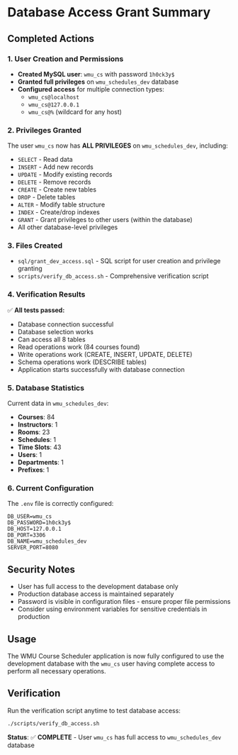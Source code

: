 # Database Access Grant Summary

## Completed Actions

### 1. User Creation and Permissions
- **Created MySQL user**: `wmu_cs` with password `1h0ck3y$`
- **Granted full privileges** on `wmu_schedules_dev` database
- **Configured access** for multiple connection types:
  - `wmu_cs@localhost`
  - `wmu_cs@127.0.0.1`
  - `wmu_cs@%` (wildcard for any host)

### 2. Privileges Granted
The user `wmu_cs` now has **ALL PRIVILEGES** on `wmu_schedules_dev`, including:
- `SELECT` - Read data
- `INSERT` - Add new records
- `UPDATE` - Modify existing records
- `DELETE` - Remove records
- `CREATE` - Create new tables
- `DROP` - Delete tables
- `ALTER` - Modify table structure
- `INDEX` - Create/drop indexes
- `GRANT` - Grant privileges to other users (within the database)
- All other database-level privileges

### 3. Files Created
- `sql/grant_dev_access.sql` - SQL script for user creation and privilege granting
- `scripts/verify_db_access.sh` - Comprehensive verification script

### 4. Verification Results
✅ **All tests passed:**
- Database connection successful
- Database selection works
- Can access all 8 tables
- Read operations work (84 courses found)
- Write operations work (CREATE, INSERT, UPDATE, DELETE)
- Schema operations work (DESCRIBE tables)
- Application starts successfully with database connection

### 5. Database Statistics
Current data in `wmu_schedules_dev`:
- **Courses**: 84
- **Instructors**: 1
- **Rooms**: 23
- **Schedules**: 1
- **Time Slots**: 43
- **Users**: 1
- **Departments**: 1
- **Prefixes**: 1

### 6. Current Configuration
The `.env` file is correctly configured:
```
DB_USER=wmu_cs
DB_PASSWORD=1h0ck3y$
DB_HOST=127.0.0.1
DB_PORT=3306
DB_NAME=wmu_schedules_dev
SERVER_PORT=8080
```

## Security Notes
- User has full access to the development database only
- Production database access is maintained separately
- Password is visible in configuration files - ensure proper file permissions
- Consider using environment variables for sensitive credentials in production

## Usage
The WMU Course Scheduler application is now fully configured to use the development database with the `wmu_cs` user having complete access to perform all necessary operations.

## Verification
Run the verification script anytime to test database access:
```bash
./scripts/verify_db_access.sh
```

**Status**: ✅ **COMPLETE** - User `wmu_cs` has full access to `wmu_schedules_dev` database
